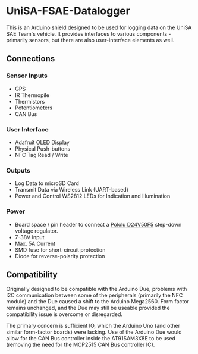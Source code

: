# UniSA-FSAE-Datalogger
This is an Arduino shield designed to be used for logging data on the UniSA SAE Team's vehicle. It provides interfaces to various components - primarily sensors, but there are also user-interface elements as well.

## Connections
### Sensor Inputs
* GPS
* IR Thermopile
* Thermistors
* Potentiometers
* CAN Bus

### User Interface
* Adafruit OLED Display
* Physical Push-buttons
* NFC Tag Read / Write

### Outputs
* Log Data to microSD Card
* Transmit Data via Wireless Link (UART-based)
* Power and Control WS2812 LEDs for Indication and Illumination

### Power
* Board space / pin header to connect a [Pololu D24V50F5](https://www.pololu.com/product/2851) step-down voltage regulator.
 * 7-38V Input
 * Max. 5A Current
* SMD fuse for short-circuit protection
* Diode for reverse-polarity protection

## Compatibility
Originally designed to be compatible with the Arduino Due, problems with I2C communication between some of the peripherals (primarily the NFC module) and the Due caused a shift to the Arduino Mega2560. Form factor remains unchanged, and the Due may still be useable provided the compatibility issue is overcome or disregarded.

The primary concern is sufficient IO, which the Arduino Uno (and other similar form-factor boards) were lacking. Use of the Arduino Due would allow for the CAN Bus controller inside the AT91SAM3X8E to be used (removing the need for the MCP2515 CAN Bus controller IC).
